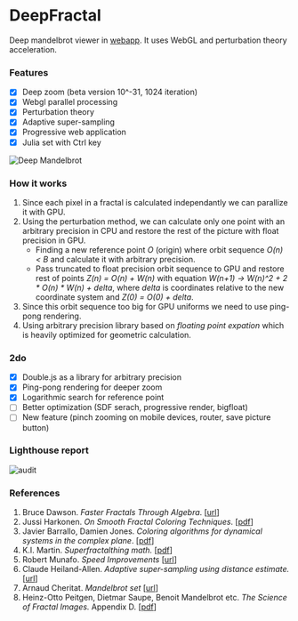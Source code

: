 # DeepFractal

Deep mandelbrot viewer in [webapp](https://munrocket.github.io/deep-fractal/). It uses WebGL and perturbation theory acceleration.

### Features

- [X] Deep zoom (beta version 10^-31, 1024 iteration)
- [X] Webgl parallel processing
- [X] Perturbation theory
- [X] Adaptive super-sampling
- [X] Progressive web application
- [X] Julia set with Ctrl key

![Deep Mandelbrot](https://i.imgur.com/EfIDzxt.png)

### How it works

1. Since each pixel in a fractal is calculated independantly we can parallize it with GPU.
2. Using the perturbation method, we can calculate only one point with an arbitrary precision in CPU
and restore the rest of the picture with float precision in GPU.
   - Finding a new reference point *O* (origin) where orbit sequence *O(n) < B* and calculate it with arbitrary precision.
   - Pass truncated to float precision orbit sequence to GPU and restore rest of points *Z(n) = O(n) + W(n)* with equation
     *W(n+1) -> W(n)^2 + 2 * O(n) * W(n) + delta*, where *delta* is coordinates relative to the new coordinate system and *Z(0) = O(0) + delta*.
3. Since this orbit sequence too big for GPU uniforms we need to use ping-pong rendering.
4. Using arbitrary precision library based on *floating point expation* which is heavily optimized for geometric calculation.

### 2do
- [X] Double.js as a library for arbitrary precision
- [X] Ping-pong rendering for deeper zoom
- [X] Logarithmic search for reference point
- [ ] Better optimization (SDF serach, progressive render, bigfloat)
- [ ] New feature (pinch zooming on mobile devices, router, save picture button)

### Lighthouse report
![audit](https://i.imgur.com/RweUezL.png?1)

### References

1. Bruce Dawson. *Faster Fractals Through Algebra*. [[url](https://randomascii.wordpress.com/2011/08/13/faster-fractals-through-algebra/)]
2. Jussi Harkonen. *On Smooth Fractal Coloring Techniques*. [[pdf](http://jussiharkonen.com/files/on_fractal_coloring_techniques(lo-res).pdf)]
3. Javier Barrallo, Damien Jones. *Coloring algorithms for dynamical systems in the complex plane*. [[pdf](http://math.unipa.it/~grim/Jbarrallo.PDF)]
4. K.I. Martin. *Superfractalthing math.* [[pdf](http://www.superfractalthing.co.nf/sft_maths.pdf)]
5. Robert Munafo. *Speed Improvements* [[url](https://mrob.com/pub/muency/speedimprovements.html)]
6. Claude Heiland-Allen. *Adaptive super-sampling using distance estimate.* [[url](http://mathr.co.uk/blog/2014-11-22_adaptive_supersampling_using_distance_estimate.html)]
7. Arnaud Cheritat. *Mandelbrot set* [[url](https://www.math.univ-toulouse.fr/~cheritat/wiki-draw/index.php/Mandelbrot_set)]
8. Heinz-Otto Peitgen, Dietmar Saupe, Benoit Mandelbrot etc. *The Science of Fractal Images.* Appendix D. [[pdf](https://becca.ooo/i-c-the-light/resources/the_science_of_fractal_images.pdf)]

[//]: # "*Numerical Methods for Finding Periodic Orbits* [[url](http://www.scholarpedia.org/article/Periodic_orbit#Numerical_Methods_for_Finding_Periodic_Orbits)]"
[//]: # "Claude Heiland-Allen. *Perturbation techniques applied to the Mandelbrot set* page 9. [[url](https://mathr.co.uk/mandelbrot/perturbation.pdf)]"
[//]: # "*Practical interior distance rendering* http://mathr.co.uk/blog/2014-11-02_practical_interior_distance_rendering.html"
[//]: # "*Creating a real-time Mandelbrot/Julia fractal explorer* https://www.inf.ed.ac.uk/publications/thesis/online/IM080583.pdf"
[//]: # "https://mathr.co.uk/mandelbrot/book-draft-2017-11-10.pdf"
[//]: # "http://roy.red/fractal-droste-images-.html#fractal-droste-images"
[//]: # " Posible coloring: gaussian integer distance
          Intresting modifications:
            drop: z -> z^2 + 1/c
            eye: z -> z^3 + 1/c
            circle: z -> z^2 + 1/c - 1
            stripe: z -> z^2 + 1/(conj(c) - 0.5) - 3/4
            mandelpinski: julia z -> z^4 - 0.1/z^4"